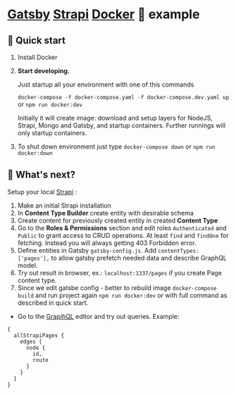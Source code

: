 # [Gatsby](https://www.gatsbyjs.org/) [Strapi](https://github.com/strapi/strapi) [Docker](https://www.docker.com/) 🐳 example 

## 🚀 Quick start

1.  Install Docker

1.  **Start developing.**

    Just startup all your environment with one of this commands

    `docker-compose -f docker-compose.yaml -f docker-compose.dev.yaml up` or `npm run docker:dev`
    
    Initially it will create image: download and setup layers for NodeJS, Strapi, Mongo and Gatsby, and startup containers. Further runnings will only startup containers.

1.  To shut down environment just type `docker-compose down` or `npm run docker:down`
    
## 🧐 What's next?

Setup your local [Strapi](https://localhost:1337/admin) :

1. Make an initial Strapi installation
1. In **Content Type Builder** create entity with desirable schema
1. Create content for previously created entity in created **Content Type**
1. Go to the **Roles & Permissions** section and edit roles `Authenticated` and `Public` to grant access to CRUD operations. At least `find` and `findOne` for fetching. Instead you will always getting 403 Forbidden error.
1. Define entities in Gatsby `gatsby-config.js`. Add `contentTypes: ['pages'],` to allow gatsby prefetch needed data and describe GraphQL model.
1. Try out result in browser, ex.: `localhost:1337/pages` if you create Page content type.
1. Since we edit gatsbe config - better to rebuild image `docker-compose build` and run project again `npm run docker:dev` or with full command as described in quick start.

- Go to the [Grap*i*hQL](http://localhost:8000/__graphql) editor and try out queries. Example:
```
{
  allStrapiPages {
    edges {
      node {
        id,
        route
      }
    }
  }
}
```